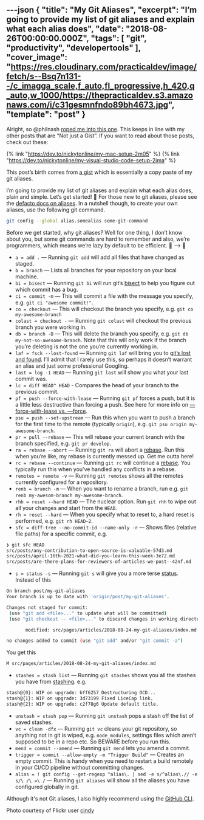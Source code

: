 ---json
{
  "title": "My Git Aliases",
  "excerpt": "I’m going to provide my list of git aliases and explain what each alias does",
  "date": "2018-08-26T00:00:00.000Z",
  "tags": [
    "git",
    "productivity",
    "developertools"
  ],
  "cover_image": "https://res.cloudinary.com/practicaldev/image/fetch/s--Bsq7n131--/c_imagga_scale,f_auto,fl_progressive,h_420,q_auto,w_1000/https://thepracticaldev.s3.amazonaws.com/i/c31gesmnfndo89bh4673.jpg",
  "template": "post"
}
---
Alright, so @philnash [roped me into this one](https://dev.to/philnash/comment/518o). This keeps in line with my other posts that are “Not just a Gist”. If you want to read about those posts, check out these:

{% link "https://dev.to/nickytonline/my-mac-setup-2m05" %}
{% link "https://dev.to/nickytonline/my-visual-studio-code-setup-2ima" %}

This post’s birth comes from [a gist](https://gist.github.com/nickytonline/128d7d164d1eea5daba6753ed0829f41#file-gitconfig) which is essentially a copy paste of my git aliases.

I’m going to provide my list of git aliases and explain what each alias does, plain and simple. Let’s get started! 🏁 For those new to git aliases, please see the [defacto docs on aliases](https://git-scm.com/book/en/v2/Git-Basics-Git-Aliases). In a nutshell though, to create your own aliases, use the following git command.

```bash
git config --global alias.somealias some-git-command
```

Before we get started, why git aliases? Well for one thing, I don’t know about you, but some git commands are hard to remember and also, we’re programmers, which means we’re lazy by default to be efficient. 🐢 —\> 🐇

- `a = add .` — Running `git add` will add all files that have changed as staged.
- `b = branch` — Lists all branches for your repository on your local machine.
- `bi = bisect` — Running `git bi` will run git’s [bisect](https://git-scm.com/docs/git-bisect) to help you figure out which commit has a bug.
- `ci = commit -m` — This will commit a file with the message you specify, e.g. `git ci "awesome commit!"`.
- `co = checkout` — This will checkout the branch you specify, e.g. `git co my-awesome-branch`
- `colast = checkout -` — Running `git colast` will checkout the previous branch you were working in.
- `db = branch -D` — This will delete the branch you specify, e.g. `git db my-not-so-awesome-branch`. Note that this will only work if the branch you’re deleting is not the one you’re currently working in.
- `laf = fsck --lost-found` — Running `git laf` will bring you to [git’s lost and found](https://git-scm.com/docs/git-lost-found). I’ll admit that I rarely use this, so perhaps it doesn’t warrant an alias and just some professional Googling.
- `last = log -1 HEAD` — Running `git last` will show you what your last commit was.
- `lc = diff HEAD^ HEAD` - Compares the head of your branch to the previous commit.
- `pf = push --force-with-lease` — Running `git pf` forces a push, but it is a little less destructive than forcing a push. See here for more info on [—force-with-lease vs. —force](https://developer.atlassian.com/blog/2015/04/force-with-lease).
- `psu = push --set-upstream` — Run this when you want to push a branch for the first time to the remote (typically `origin`), e.g. `git psu origin my-awesome-branch`.
- `pr = pull --rebase` — This will rebase your current branch with the branch specified, e.g. `git pr develop`.
- `ra = rebase --abort` — Running `git ra` will abort a [rebase](https://git-scm.com/docs/git-rebase). Run this when you’re like, my rebase is currently messed up. Get me outta here!
- `rc = rebase --continue` — Running `git rc` will continue a [rebase](https://git-scm.com/docs/git-rebase). You typically run this when you’ve handled any conflicts in a rebase.
- `remotes = remote -v` — Running `git remotes` shows all the remotes currently configured for a repository.
- `renb = branch -m` — When you want to rename a branch, run e.g. `git renb my-awesom-branch my-awesome-branch`.
- `rhh = reset --hard HEAD` — The nuclear option. Run `git rhh` to wipe out all your changes and start from the `HEAD`.
- `rh = reset --hard` — When you specify what to reset to, a hard reset is performed, e.g. `git rh HEAD~2`.
- `sfc = diff-tree --no-commit-id --name-only -r` — Shows files (relative file paths) for a specific commit, e.g.

```bash
❯ git sfc HEAD                                
src/posts/any-contribution-to-open-source-is-valuable-57d3.md
src/posts/april-16th-2021-what-did-you-learn-this-week-3e72.md
src/posts/are-there-plans-for-reviewers-of-articles-we-post--42nf.md
```
 
- `s = status -s` — Running `git s` will give you a more terse [status](https://git-scm.com/docs/git-status). Instead of this

```bash
On branch post/my-git-aliases
Your branch is up to date with 'origin/post/my-git-aliases'.

Changes not staged for commit:
 (use "git add <file>..." to update what will be committed)
 (use "git checkout -- <file>..." to discard changes in working directory)

       modified: src/pages/articles/2018-08-24-my-git-aliases/index.md

no changes added to commit (use "git add" and/or "git commit -a")
```

You get this

```bash
M src/pages/articles/2018-08-24-my-git-aliases/index.md
```
- `stashes = stash list` — Running `git stashes` shows you all the stashes you have from [stashing](https://git-scm.com/book/en/v1/Git-Tools-Stashing). e.g.

```bash
stash@{0}: WIP on upgrade: bff6257 Destructuring OCD...
stash@{1}: WIP on upgrade: 3d73199 Fixed LiceCap link.
stash@{2}: WIP on upgrade: c2f78g6 Update default title.
```
- `unstash = stash pop` — Running `git unstash` pops a stash off the list of saved stashes.
- `vc = clean -dfx` — Running `git vc` cleans your git repository, so anything not in git is wiped, e.g. `node_modules`, settings files which aren’t supposed to be in a repo etc. So BEWARE before you run this.
- `mend = commit --amend` — Running `git mend` lets you amend a commit.
- `trigger = commit --allow-empty -m "Trigger Build"` — Creates an empty commit. This is handy when you need to restart a build remotely in your CI/CD pipeline without committing changes.
- `alias = ! git config --get-regexp ^alias\. | sed -e s/^alias\.// -e s/\ /\ =\ /` — Running `git aliases` will show all the aliases you have configured globally in git.

Although it's not Git aliases, I also highly recommend using the [GitHub CLI](https://cli.github.com).

Photo courtesy of Flickr user [cindy](https://www.flickr.com/photos/10433743@N06/35124387840/in/photolist-VvPEMN-JwSw3b-p73wLh-eiGWHv-pCT4Hm-e6YNg1-739KFW-ss4Yf-g1pYtw-5igZSR-dtNHYt-66LXG8-FVgnJe-a5N3Cr-boce82-G45Uh-4rZF7i-4fi2L4-WL8Tsp-bTY9DX-6uwDpe-291Xx9r-ooFeXR-dk27Hj-dMENeK-8Jm1oE-6Z7gbC-iZgy6m-a3GKzJ-qHiwTU-x2hdp-jGvoT9-d46TUW-88gpDX-8Jm2cu-NzVwP-aqGuxu-mTpiAH-7kzyHd-73T4C1-bFkSSv-zv4KM-79Cfjz-51Gumc-V78mt2-5vAwY-pWXK6q-8iXFxF-7i5PJA-w3Rw1s)
